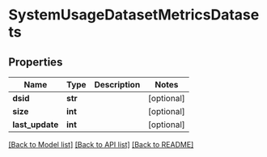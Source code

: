 # SystemUsageDatasetMetricsDatasets

## Properties
Name | Type | Description | Notes
------------ | ------------- | ------------- | -------------
**dsid** | **str** |  | [optional] 
**size** | **int** |  | [optional] 
**last_update** | **int** |  | [optional] 

[[Back to Model list]](../README.md#documentation-for-models) [[Back to API list]](../README.md#documentation-for-api-endpoints) [[Back to README]](../README.md)


